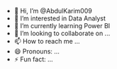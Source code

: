 - 👋 Hi, I’m @AbdulKarim009
- 👀 I’m interested in Data Analyst 
- 🌱 I’m currently learning Power BI
- 💞️ I’m looking to collaborate on ...
- 📫 How to reach me ...
- 😄 Pronouns: ...
- ⚡ Fun fact: ...

<!---
AbdulKarim009/AbdulKarim009 is a ✨ special ✨ repository because its `README.md` (this file) appears on your GitHub profile.
You can click the Preview link to take a look at your changes.
--->
